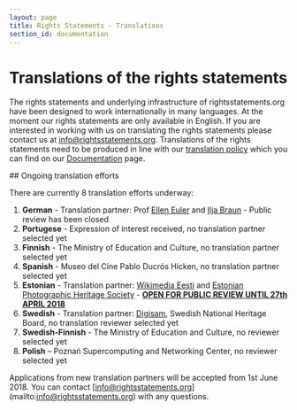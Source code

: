 ```yaml
---
layout: page
title: Rights Statements - Translations
section_id: documentation
---
```


# Translations of the rights statements

The rights statements and underlying infrastructure of rightsstatements.org have been designed to work internationally in many languages. At the moment our rights statements are only available in English. If you are interested in working with us on translating the rights statements please contact us at [info@rightsstatements.org](mailto:info@rightsstatements.org). Translations of the rights statements need to be produced in line with our [translation policy](/en/documentation/translation-policy/) which you can find on our [Documentation](/en/documentation/) page.

<div class="box">
## Ongoing translation efforts

There are currently 8 translation efforts underway:

1. **German** - Translation partner: Prof [Ellen Euler](https://www.fh-potsdam.de/studieren/fachbereiche/informationswissenschaften/personen/lehrende/detailansicht/person-action/ellen-euler/show/Person/) and [Ilja Braun](http://iljabraun.de/) - Public review has been closed
2. **Portugese** -  Expression of interest received, no translation partner selected yet
3. **Finnish** - The Ministry of Education and Culture, no translation partner selected yet
4. **Spanish** - Museo del Cine Pablo Ducrós Hicken, no translation partner selected yet
5. **Estonian** - Translation partner: [Wikimedia Eesti](https://ee.wikimedia.org/wiki/Esileht) and [Estonian Photographic Heritage Society](http://fotoparand.org.ee/wp/eng/) - **[OPEN FOR PUBLIC REVIEW UNTIL 27th APRIL 2018](https://docs.google.com/document/d/1-Kb3Ji_-8TkAIHl2S2l2JMcGC1X68x1NtV4ang35efo/edit?usp=sharing)**
6. **Swedish** - Translation partner: [Digisam](http://www.digisam.se/?lang=en), Swedish National Heritage Board, no translation reviewer selected yet
7. **Swedish-Finnish** - The Ministry of Education and Culture, no reviewer selected yet
8. **Polish** – Poznań Supercomputing and Networking Center, no reviewer selected yet 

Applications from new translation partners will be accepted from 1st June 2018.  You can contact [info@rightsstatements.org] (mailto:info@rightsstatements.org) with any questions. 
</div>
